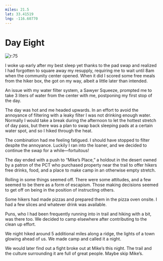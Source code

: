 ```yaml
---
miles: 21.5
lat: 33.41519
lng: -116.60770
---
```


# Day Eight

![r:75](2019-04-26.jpg)

I woke up early after my best sleep yet thanks to the pad swap and realized I had forgotten to square away my resupply, requiring me to wait until 8am when the community center opened. When it did I scored some free meals from the hiker box, the got on my way, albeit a little later than intended.

An issue with my water filter system, a Sawyer Squeeze, prompted me to take 3 liters of water from the center with me, postponing my first stop of the day.

The day was hot and me headed upwards. In an effort to avoid the annoyance of filtering with a leaky filter I was not drinking enough water. Normally I would take a break during the afternoon to let the hottest stretch of day pass, but there was a plan to swap back sleeping pads at a certain water spot, and so I hiked through the heat.

The combination had me feeling fatigued. I should have stopped to filter despite the annoyance. Luckily I ran into the loaner, and we decided to continue the swap for a while—fortuitous!

The day ended with a push to “Mike’s Place,” a holdout in the desert owned by a patron of the PCT who purchased property near the trail to offer hikers free drinks, food, and a place to make camp in an otherwise empty stretch.

Rolling in some things seemed off. There were some attitudes, and a few seemed to be there as a form of escapism. Those making decisions seemed to get off on being in the position of instructing others.

Some hikers had made pizzas and prepared them in the pizza oven onsite. I had a few slices and whatever drink was available.

Puns, who I had been frequently running into in trail and hiking with a bit, was there too. We decided to camp elsewhere after contributing to the clean up effort.

We night hiked around 5 additional miles along a ridge, the lights of a town glowing ahead of us. We made camp and called it a night.

We would later find out a fight broke out at Mike’s this night. The trail and the culture surrounding it are full of great people. Maybe skip Mike’s.



